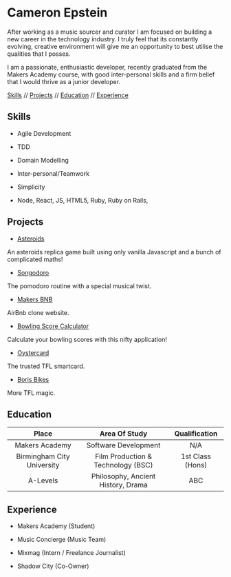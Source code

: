# Cameron Epstein

After working as a music sourcer and curator I am focused on building a new career in the technology industry. I truly feel that its constantly evolving, creative environment will give me an opportunity to best utilise the qualities that I posses.

I am a passionate, enthusiastic developer, recently graduated from the Makers Academy course, with good inter-personal skills and a firm belief that I would thrive as a junior developer.

[Skills](#Skills) // [Projects](#Projects) // [Education](#Education) // [Experience](#Experience)

## Skills

* Agile Development

* TDD

* Domain Modelling

* Inter-personal/Teamwork

* Simplicity

* Node, React, JS, HTML5, Ruby, Ruby on Rails, 

## Projects

* [Asteroids](https://github.com/mbutlerw/arcade_games)

<centre>

An asteroids replica game built using only vanilla Javascript and a bunch of complicated maths!



* [Songodoro](https://github.com/Andy-Bell/songodoro)

The pomodoro routine with a special musical twist.

* [Makers BNB](https://github.com/vannio/makers-bnb)

AirBnb clone website.

* [Bowling Score Calculator](https://github.com/cameronepstein/bowling-challenge)

Calculate your bowling scores with this nifty application!

* [Oystercard](https://github.com/cameronepstein/oystercard)

The trusted TFL smartcard.

* [Boris Bikes](https://github.com/cameronepstein/boris-bike)

More TFL magic.


## Education



| Place      | Area Of Study           | Qualification  |
| :-------------: |:---------------------:| :-----:|
| Makers Academy    | Software Development | N/A |
| Birmingham City University    | Film Production & Technology (BSC)     |   1st Class (Hons) |
| A-Levels | Philosophy, Ancient History, Drama     |    ABC |



## Experience

- Makers Academy (Student)

- Music Concierge (Music Team)

- Mixmag (Intern / Freelance Journalist)

- Shadow City (Co-Owner)
